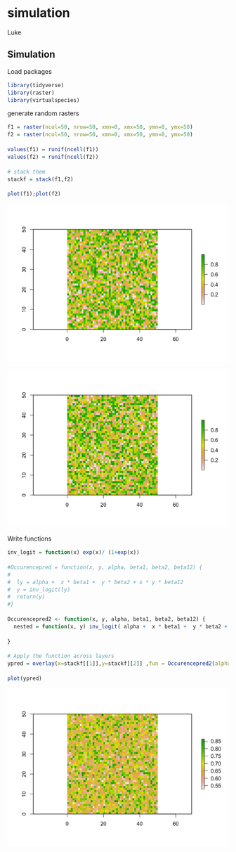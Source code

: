 # simulation
Luke

## Simulation

Load packages

``` r
library(tidyverse)
library(raster)
library(virtualspecies)
```

generate random rasters

``` r
f1 = raster(ncol=50, nrow=50, xmn=0, xmx=50, ymn=0, ymx=50)
f2 = raster(ncol=50, nrow=50, xmn=0, xmx=50, ymn=0, ymx=50)

values(f1) = runif(ncell(f1))
values(f2) = runif(ncell(f2))

# stack them
stackf = stack(f1,f2)

plot(f1);plot(f2)
```

![](figures/2023-10-25_sim_example/unnamed-chunk-1-1.png)

![](figures/2023-10-25_sim_example/unnamed-chunk-1-2.png)

Write functions

``` r
inv_logit = function(x) exp(x)/ (1+exp(x))

#Occurencepred = function(x, y, alpha, beta1, beta2, beta12) {
#  
#  ly = alpha +  x * beta1 +  y * beta2 + x * y * beta12
#  y = inv_logit(ly)
#  return(y)
#}

Occurencepred2 <- function(x, y, alpha, beta1, beta2, beta12) {
  nested = function(x, y) inv_logit( alpha +  x * beta1 +  y * beta2 + x * y * beta12)

}

# Apply the function across layers
ypred = overlay(x=stackf[[1]],y=stackf[[2]] ,fun = Occurencepred2(alpha=0.1,beta1=0.5,beta2=0.3,beta12=1))

plot(ypred)
```

![](figures/2023-10-25_sim_example/unnamed-chunk-2-1.png)
